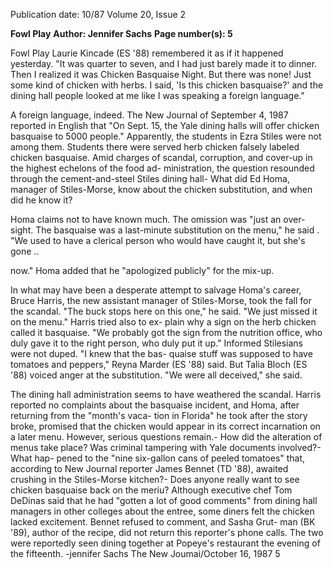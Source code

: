 Publication date: 10/87
Volume 20, Issue 2

**Fowl Play**
**Author: Jennifer Sachs**
**Page number(s): 5**

Fowl Play 
Laurie Kincade (ES '88) remembered 
it as if it happened yesterday. "It was 
quarter to seven, and I had just barely 
made it to dinner. Then I realized it 
was Chicken Basquaise Night. But 
there was none! Just some kind of 
chicken with herbs. I said, 'Is this 
chicken basquaise?' and the dining hall 
people looked at me like I was speaking 
a foreign language." 

A foreign language, indeed. The 
New Journal of September 4, 1987 
reported in English that "On Sept. 15, 
the Yale dining halls will offer chicken 
basquaise to 5000 people." Apparently, 
the students in Ezra Stiles were not 
among them. Students there were 
served herb chicken falsely labeled 
chicken basquaise. Amid charges of 
scandal, corruption, and cover-up in 
the highest echelons of the food ad-
ministration, the question resounded 
through the cement-and-steel Stiles 
dining hall- What did Ed Homa, 
manager of Stiles-Morse, know about 
the chicken substitution, and when did 
he know it? 

Homa claims not to have known 
much. The omission was "just an over-
sight. The basquaise was a last-minute 
substitution on the menu," he said . 
"We used to have a clerical person who 
would have caught it, but she's gone 
.. 

now." Homa added that he "apologized 
publicly" for the mix-up. 

In what may have been a desperate 
attempt to salvage Homa's career, 
Bruce Harris, 
the 
new assistant 
manager of Stiles-Morse, took the fall 
for the scandal. "The buck stops here 
on this one," he said. "We just missed it 
on the menu." Harris tried also to ex-
plain why a sign on the herb chicken 
called it basquaise. "We probably got 
the sign from the nutrition office, who 
duly gave it to the right person, who 
duly put it up." Informed Stilesians 
were not duped. "I knew that the bas-
quaise stuff was supposed to have 
tomatoes and peppers," Reyna Marder 
(ES '88) said. But Talia Bloch (ES '88) 
voiced anger at the substitution. "We 
were all deceived," she said. 

The dining hall administration 
seems to have weathered the scandal. 
Harris reported no complaints about 
the basquaise incident, and Homa, 
after returning from the "month's vaca-
tion in Florida" he took after the story 
broke, promised that the chicken 
would appear in its correct incarnation 
on a later menu. However, serious 
questions remain.- How did the 
alteration of menus take place? Was 
criminal tampering with Yale 
documents involved?- What hap-
pened to the "nine six-gallon cans of 
peeled tomatoes" that, according to 
New Journal reporter James Bennet 
(TD '88), awaited crushing in the 
Stiles-Morse kitchen?- Does anyone 
really want to see chicken basquaise 
back on the meriu? Although executive 
chef Tom DeDinas said that he had 
"gotten a lot of good comments" from 
dining hall managers in other colleges 
about the entree, some diners felt the 
chicken lacked excitement. Bennet 
refused to comment, and Sasha Grut-
man (BK '89), author of the recipe, did 
not return this reporter's phone calls. 
The two were reportedly seen dining 
together at Popeye's restaurant the 
evening of the fifteenth. 
-jennifer Sachs 
The New Joumai/October 16, 1987 5
